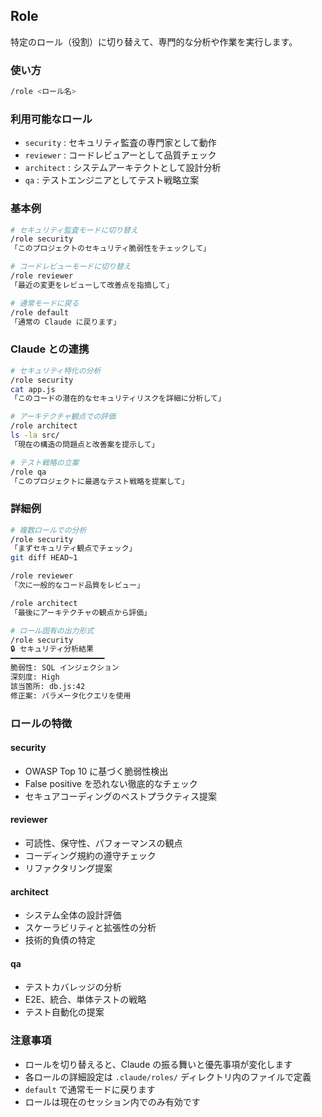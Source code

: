 ## Role

特定のロール（役割）に切り替えて、専門的な分析や作業を実行します。

### 使い方

```bash
/role <ロール名>
```

### 利用可能なロール

- `security` : セキュリティ監査の専門家として動作
- `reviewer` : コードレビュアーとして品質チェック
- `architect` : システムアーキテクトとして設計分析
- `qa` : テストエンジニアとしてテスト戦略立案

### 基本例

```bash
# セキュリティ監査モードに切り替え
/role security
「このプロジェクトのセキュリティ脆弱性をチェックして」

# コードレビューモードに切り替え
/role reviewer
「最近の変更をレビューして改善点を指摘して」

# 通常モードに戻る
/role default
「通常の Claude に戻ります」
```

### Claude との連携

```bash
# セキュリティ特化の分析
/role security
cat app.js
「このコードの潜在的なセキュリティリスクを詳細に分析して」

# アーキテクチャ観点での評価
/role architect
ls -la src/
「現在の構造の問題点と改善案を提示して」

# テスト戦略の立案
/role qa
「このプロジェクトに最適なテスト戦略を提案して」
```

### 詳細例

```bash
# 複数ロールでの分析
/role security
「まずセキュリティ観点でチェック」
git diff HEAD~1

/role reviewer
「次に一般的なコード品質をレビュー」

/role architect
「最後にアーキテクチャの観点から評価」

# ロール固有の出力形式
/role security
🔒 セキュリティ分析結果
━━━━━━━━━━━━━━━━━━━━━
脆弱性: SQL インジェクション
深刻度: High
該当箇所: db.js:42
修正案: パラメータ化クエリを使用
```

### ロールの特徴

#### security

- OWASP Top 10 に基づく脆弱性検出
- False positive を恐れない徹底的なチェック
- セキュアコーディングのベストプラクティス提案

#### reviewer

- 可読性、保守性、パフォーマンスの観点
- コーディング規約の遵守チェック
- リファクタリング提案

#### architect

- システム全体の設計評価
- スケーラビリティと拡張性の分析
- 技術的負債の特定

#### qa

- テストカバレッジの分析
- E2E、統合、単体テストの戦略
- テスト自動化の提案

### 注意事項

- ロールを切り替えると、Claude の振る舞いと優先事項が変化します
- 各ロールの詳細設定は `.claude/roles/` ディレクトリ内のファイルで定義
- `default` で通常モードに戻ります
- ロールは現在のセッション内でのみ有効です
